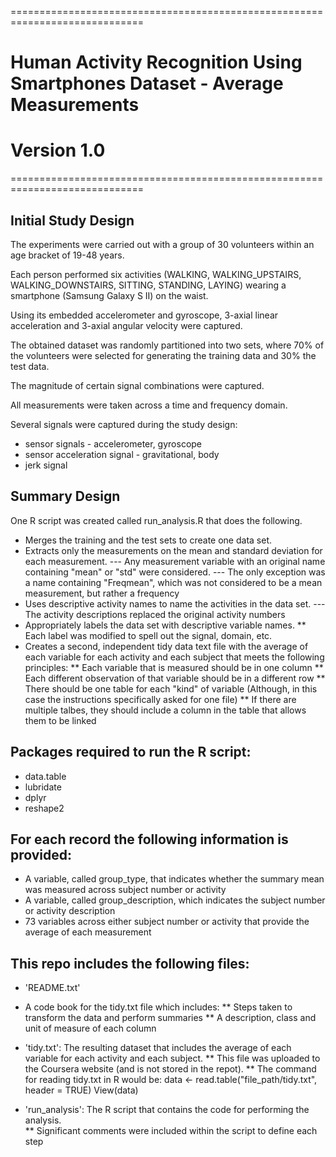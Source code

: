 =============================================================================
# Human Activity Recognition Using Smartphones Dataset - Average Measurements
# Version 1.0
=============================================================================

## Initial Study Design
The experiments were carried out with a group of 30 volunteers within an age bracket of 19-48 years.  

 
Each person performed six activities (WALKING, WALKING_UPSTAIRS, WALKING_DOWNSTAIRS, SITTING, STANDING, LAYING) wearing a smartphone (Samsung Galaxy S II) on the waist.  

  
Using its embedded accelerometer and gyroscope, 3-axial linear acceleration and 3-axial angular velocity were captured.  

  
The obtained dataset was randomly partitioned into two sets, where 70% of the volunteers were selected for generating the training data and 30% the test data.  


The magnitude of certain signal combinations were captured. 


All measurements were taken across a time and frequency domain.  


Several signals were captured during the study design:
* sensor signals - accelerometer, gyroscope
* sensor acceleration signal - gravitational, body
* jerk signal  
  
## Summary Design
One R script was created called run_analysis.R that does the following.
* Merges the training and the test sets to create one data set.
* Extracts only the measurements on the mean and standard deviation for each measurement.
--- Any measurement variable with an original name containing "mean" or "std" were considered.
--- The only exception was a name containing "Freqmean", which was not considered to be a mean measurement, but rather a frequency
* Uses descriptive activity names to name the activities in the data set.
--- The activity descriptions replaced the original activity numbers
* Appropriately labels the data set with descriptive variable names.
** Each label was modified to spell out the signal, domain, etc.  
* Creates a second, independent tidy data text file with the average of each variable for each activity and each subject that meets the following principles:
** Each variable that is measured should be in one column
** Each different observation of that variable should be in a different row
** There should be one table for each "kind" of variable (Although, in this case the instructions specifically asked for one file)
** If there are multiple talbes, they should include a column in the table that allows them to be linked

## Packages required to run the R script:
* data.table
* lubridate
* dplyr
* reshape2

## For each record the following information is provided:

* A variable, called group_type, that indicates whether the summary mean was measured across subject number or activity
* A variable, called group_description, which indicates the subject number or activity description
* 73 variables across either subject number or activity that provide the average of each measurement

## This repo includes the following files:

* 'README.txt'

* A code book for the tidy.txt file which includes:
** Steps taken to transform the data and perform summaries
** A description, class and unit of measure of each column

* 'tidy.txt': The resulting dataset that includes the average of each variable for each activity and each subject.
** This file was uploaded to the Coursera website (and is not stored in the repot).
** The command for reading tidy.txt in R would be:
	data <- read.table("file_path/tidy.txt", header = TRUE)
    	View(data)

* 'run_analysis': The R script that contains the code for performing the analysis.  
** Significant comments were included within the script to define each step



